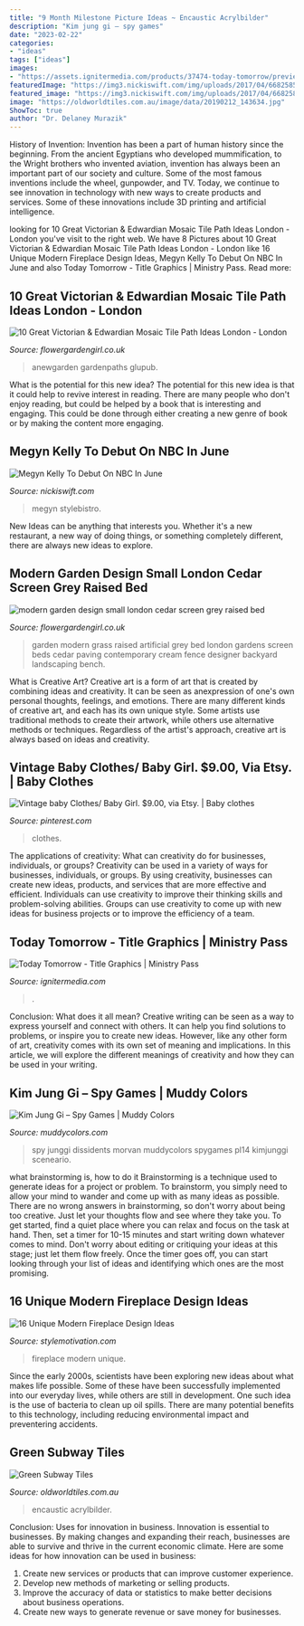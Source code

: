 ```yaml
---
title: "9 Month Milestone Picture Ideas ~ Encaustic Acrylbilder"
description: "Kim jung gi – spy games"
date: "2023-02-22"
categories:
- "ideas"
tags: ["ideas"]
images:
- "https://assets.ignitermedia.com/products/37474-today-tomorrow/preview/image"
featuredImage: "https://img3.nickiswift.com/img/uploads/2017/04/668258598.jpg"
featured_image: "https://img3.nickiswift.com/img/uploads/2017/04/668258598.jpg"
image: "https://oldworldtiles.com.au/image/data/20190212_143634.jpg"
ShowToc: true
author: "Dr. Delaney Murazik"
---
```



History of Invention:
Invention has been a part of human history since the beginning. From the ancient Egyptians who developed mummification, to the Wright brothers who invented aviation, invention has always been an important part of our society and culture. Some of the most famous inventions include the wheel, gunpowder, and TV. Today, we continue to see innovation in technology with new ways to create products and services. Some of these innovations include 3D printing and artificial intelligence.

	

		
looking for 10 Great Victorian &amp; Edwardian Mosaic Tile Path Ideas London - London you've visit to the right web. We have 8 Pictures about 10 Great Victorian &amp; Edwardian Mosaic Tile Path Ideas London - London like 16 Unique Modern Fireplace Design Ideas, Megyn Kelly To Debut On NBC In June and also Today Tomorrow - Title Graphics | Ministry Pass. Read more:
		
    
## 10 Great Victorian &amp; Edwardian Mosaic Tile Path Ideas London - London

<img loading=lazy src="https://flowergardengirl.co.uk/wp-content/uploads/2014/02/victorian-and-edwardian-mosaic-garden-path-designs-and-styles-london-10.jpg" onerror="this.onerror=null;this.src='https://tse4.mm.bing.net/th?id=OIP.i7w4kJRH2lITacyMeBCuRAHaLG&amp;pid=15.1';" alt="10 Great Victorian &amp; Edwardian Mosaic Tile Path Ideas London - London">

_Source: flowergardengirl.co.uk_

>anewgarden gardenpaths glupub. 

	

What is the potential for this new idea?
The potential for this new idea is that it could help to revive interest in reading. There are many people who don't enjoy reading, but could be helped by a book that is interesting and engaging. This could be done through either creating a new genre of book or by making the content more engaging.

    
## Megyn Kelly To Debut On NBC In June

<img loading=lazy src="https://img3.nickiswift.com/img/uploads/2017/04/668258598.jpg" onerror="this.onerror=null;this.src='https://tse2.mm.bing.net/th?id=OIP.ihu87rfyrXOw_CPYANc9cQHaLI&amp;pid=15.1';" alt="Megyn Kelly To Debut On NBC In June">

_Source: nickiswift.com_

>megyn stylebistro. 

	

New Ideas can be anything that interests you. Whether it's a new restaurant, a new way of doing things, or something completely different, there are always new ideas to explore.

    
## Modern Garden Design Small London Cedar Screen Grey Raised Bed

<img loading=lazy src="http://flowergardengirl.co.uk/wp-content/uploads/2017/09/modern-garden-design-small-london-cedar-screen-grey-raised-bed-artificial-grass-cream-paving-marylebone-768x1024.jpg" onerror="this.onerror=null;this.src='https://tse4.mm.bing.net/th?id=OIP.VB-NuR98eVGdf4nVuedyFgHaJ4&amp;pid=15.1';" alt="modern garden design small london cedar screen grey raised bed">

_Source: flowergardengirl.co.uk_

>garden modern grass raised artificial grey bed london gardens screen beds cedar paving contemporary cream fence designer backyard landscaping bench. 

	

What is Creative Art?
Creative art is a form of art that is created by combining ideas and creativity. It can be seen as anexpression of one's own personal thoughts, feelings, and emotions. There are many different kinds of creative art, and each has its own unique style. Some artists use traditional methods to create their artwork, while others use alternative methods or techniques. Regardless of the artist's approach, creative art is always based on ideas and creativity.

    
## Vintage Baby Clothes/ Baby Girl. $9.00, Via Etsy. | Baby Clothes

<img loading=lazy src="https://i.pinimg.com/736x/1d/47/81/1d4781f2c52819d24793ed9fb56695d1--vintage-baby-clothes-vintage-baby-girls.jpg" onerror="this.onerror=null;this.src='https://tse2.mm.bing.net/th?id=OIP.gN9yCIWlVjy972jbO0JxyQHaLU&amp;pid=15.1';" alt="Vintage baby Clothes/ Baby Girl. $9.00, via Etsy. | Baby clothes">

_Source: pinterest.com_

>clothes. 

	

The applications of creativity: What can creativity do for businesses, individuals, or groups?
Creativity can be used in a variety of ways for businesses, individuals, or groups. By using creativity, businesses can create new ideas, products, and services that are more effective and efficient. Individuals can use creativity to improve their thinking skills and problem-solving abilities. Groups can use creativity to come up with new ideas for business projects or to improve the efficiency of a team.

    
## Today Tomorrow - Title Graphics | Ministry Pass

<img loading=lazy src="https://assets.ignitermedia.com/products/37474-today-tomorrow/preview/image" onerror="this.onerror=null;this.src='https://tse1.mm.bing.net/th?id=OIP.G536syQzIGRMpFRtHEBrQwHaEK&amp;pid=15.1';" alt="Today Tomorrow - Title Graphics | Ministry Pass">

_Source: ignitermedia.com_

>. 

	

Conclusion: What does it all mean?
Creative writing can be seen as a way to express yourself and connect with others. It can help you find solutions to problems, or inspire you to create new ideas. However, like any other form of art, creativity comes with its own set of meaning and implications. In this article, we will explore the different meanings of creativity and how they can be used in your writing.

    
## Kim Jung Gi – Spy Games | Muddy Colors

<img loading=lazy src="https://www.muddycolors.com/wp-content/uploads/2017/12/20af3-pl14.jpg" onerror="this.onerror=null;this.src='https://tse3.mm.bing.net/th?id=OIP.QCy-_1g7RUkkuzU_0V95CQHaKM&amp;pid=15.1';" alt="Kim Jung Gi – Spy Games | Muddy Colors">

_Source: muddycolors.com_

>spy junggi dissidents morvan muddycolors spygames pl14 kimjunggi sceneario. 

	

what brainstorming is, how to do it
Brainstorming is a technique used to generate ideas for a project or problem. To brainstorm, you simply need to allow your mind to wander and come up with as many ideas as possible. There are no wrong answers in brainstorming, so don't worry about being too creative. Just let your thoughts flow and see where they take you.
To get started, find a quiet place where you can relax and focus on the task at hand. Then, set a timer for 10-15 minutes and start writing down whatever comes to mind. Don't worry about editing or critiquing your ideas at this stage; just let them flow freely. Once the timer goes off, you can start looking through your list of ideas and identifying which ones are the most promising.

    
## 16 Unique Modern Fireplace Design Ideas

<img loading=lazy src="https://stylemotivation.com/wp-content/uploads/2020/02/02-update-on-tradition-modern-fireplace-design-homebnc.jpg" onerror="this.onerror=null;this.src='https://tse4.mm.bing.net/th?id=OIP.zUm2uR3sl3qyWe4xEvjO6QHaJ4&amp;pid=15.1';" alt="16 Unique Modern Fireplace Design Ideas">

_Source: stylemotivation.com_

>fireplace modern unique. 

	

Since the early 2000s, scientists have been exploring new ideas about what makes life possible. Some of these have been successfully implemented into our everyday lives, while others are still in development. One such idea is the use of bacteria to clean up oil spills. There are many potential benefits to this technology, including reducing environmental impact and preventering accidents.

    
## Green Subway Tiles

<img loading=lazy src="https://oldworldtiles.com.au/image/data/20190212_143634.jpg" onerror="this.onerror=null;this.src='https://tse2.mm.bing.net/th?id=OIP.0Mz9vkm7Lrc8UYN3evMj6gHaJ4&amp;pid=15.1';" alt="Green Subway Tiles">

_Source: oldworldtiles.com.au_

>encaustic acrylbilder. 

	

Conclusion: Uses for innovation in business.
Innovation is essential to businesses. By making changes and expanding their reach, businesses are able to survive and thrive in the current economic climate. Here are some ideas for how innovation can be used in business:
1. Create new services or products that can improve customer experience.
2. Develop new methods of marketing or selling products.
3. Improve the accuracy of data or statistics to make better decisions about business operations.
4. Create new ways to generate revenue or save money for businesses.

